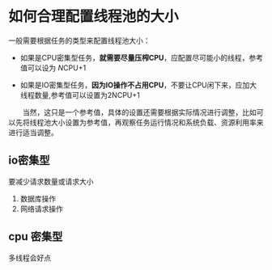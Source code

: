# 如何合理配置线程池的大小

一般需要根据任务的类型来配置线程池大小：

- 如果是CPU密集型任务，**就需要尽量压榨CPU**，应配置尽可能小的线程，参考值可以设为 *N*CPU+1

- 如果是IO密集型任务，**因为IO操作不占用CPU**，不要让CPU闲下来，应加大线程数量,参考值可以设置为2NCPU+1

　　当然，这只是一个参考值，具体的设置还需要根据实际情况进行调整，比如可以先将线程池大小设置为参考值，再观察任务运行情况和系统负载、资源利用率来进行适当调整。



## io密集型

要减少请求数量或请求大小

1. 数据库操作
2. 网络请求操作

## cpu 密集型

多线程会好点